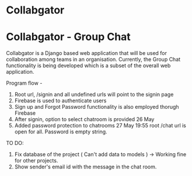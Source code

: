 # Collabgator

<html>
  <body>
    <h1> Collabgator - Group Chat </h1>
  </body>
  </html>

Collabgator is a Django based web application that will be used for collaboration among teams in an organisation.
Currently, the Group Chat functionality is being developed which is a subset of the overall web application.

Program flow -
1) Root url, /signin and all undefined urls will point to the signin page
2) Firebase is used to authenticate users
3) Sign up and Forgot Password functionality is also employed thorugh Firebase
4) After signin, option to select chatroom is provided 26 May
5) Added password protection to chatrooms 27 May 19:55
        root /chat url is open for all. Password is empty string.


TO DO:
1) Fix database of the project ( Can't add data to models ) -> Working fine for other projects.
2) Show sender's email id with the message in the chat room.
